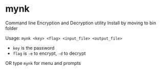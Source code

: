 # mynk
Command line Encryption and Decryption utility
Install by moving to bin folder

Usage: `mynk <key> <flag> <input_file> <output_file>`
- `key` is the password
- `flag` is `-e` to encrypt, `-d` to decrypt

OR type `mynk` for menu and prompts
